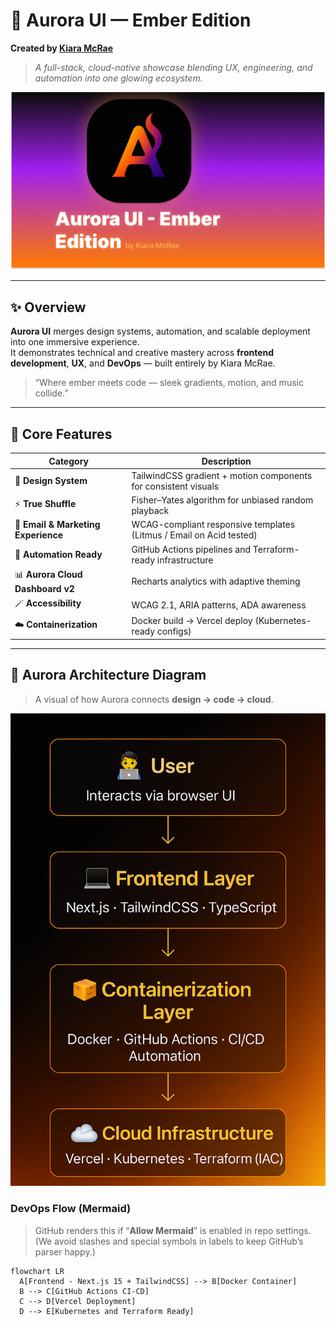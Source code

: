 # 🌌 Aurora UI — Ember Edition  
**Created by [Kiara McRae](https://www.linkedin.com/in/kiara-mcraetopperformer)**  
> _A full-stack, cloud-native showcase blending UX, engineering, and automation into one glowing ecosystem._

![Aurora Banner](public/aurora-preview.png)

---

## ✨ Overview
**Aurora UI** merges design systems, automation, and scalable deployment into one immersive experience.  
It demonstrates technical and creative mastery across **frontend development**, **UX**, and **DevOps** — built entirely by Kiara McRae.

> “Where ember meets code — sleek gradients, motion, and music collide.”

---

## 🧩 Core Features

| Category | Description |
|---|---|
| 🎨 **Design System** | TailwindCSS gradient + motion components for consistent visuals |
| ⚡ **True Shuffle** | Fisher–Yates algorithm for unbiased random playback |
| 💌 **Email & Marketing Experience** | WCAG-compliant responsive templates (Litmus / Email on Acid tested) |
| 🧠 **Automation Ready** | GitHub Actions pipelines and Terraform-ready infrastructure |
| 📊 **Aurora Cloud Dashboard v2** | Recharts analytics with adaptive theming |
| 🪄 **Accessibility** | WCAG 2.1, ARIA patterns, ADA awareness |
| ☁️ **Containerization** | Docker build → Vercel deploy (Kubernetes-ready configs) |

---

## 🧠 Aurora Architecture Diagram

> A visual of how Aurora connects **design → code → cloud**.

![Aurora Architecture Diagram](public/aurora-architecture.png)

### DevOps Flow (Mermaid)

> GitHub renders this if “**Allow Mermaid**” is enabled in repo settings.  
> (We avoid slashes and special symbols in labels to keep GitHub’s parser happy.)

```mermaid
flowchart LR
  A[Frontend - Next.js 15 + TailwindCSS] --> B[Docker Container]
  B --> C[GitHub Actions CI-CD]
  C --> D[Vercel Deployment]
  D --> E[Kubernetes and Terraform Ready]
